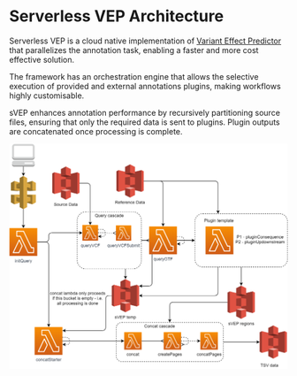 # Serverless VEP Architecture

Serverless VEP is a cloud native implementation of [Variant Effect Predictor](https://grch37.ensembl.org/info/docs/tools/vep/index.html) that parallelizes the annotation task, enabling a faster and more cost effective solution.

The framework has an orchestration engine that allows the selective execution of provided and external annotations plugins, making workflows highly customisable.

sVEP enhances annotation performance by recursively partitioning source files, ensuring that only the required data is sent to plugins.  Plugin outputs are concatenated once processing is complete.

<div align="center">
<img src="./images/micro-services.png" alt="Entity Relationships" width="800" style="background-color: white;">
</div>